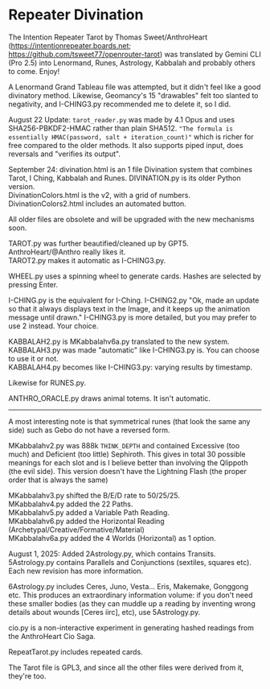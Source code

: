 # Repeater Divination
The Intention Repeater Tarot by Thomas Sweet/AnthroHeart (https://intentionrepeater.boards.net; https://github.com/tsweet77/openrouter-tarot) was translated by Gemini CLI (Pro 2.5) into Lenormand, Runes, Astrology, Kabbalah and probably others to come. Enjoy!

A Lenormand Grand Tableau file was attempted, but it didn't feel like a good divinatory method. Likewise, Geomancy's 15 "drawables" felt too slanted to negativity, and I-CHING3.py recommended me to delete it, so I did.

August 22 Update: `tarot_reader.py` was made by 4.1 Opus and uses SHA256-PBKDF2-HMAC rather than plain SHA512. `"The formula is essentially HMAC(password, salt + iteration_count)"` which is richer for free compared to the older methods. It also supports piped input, does reversals and "verifies its output".

September 24: divination.html is an 1 file Divination system that combines Tarot, I Ching, Kabbalah and Runes. DIVINATION.py is its older Python version.<br>
DivinationColors.html is the v2, with a grid of numbers. DivinationColors2.html includes an automated button.

All older files are obsolete and will be upgraded with the new mechanisms soon.

TAROT.py was further beautified/cleaned up by GPT5. AnthroHeart/@Anthro really likes it.<br>
TAROT2.py makes it automatic as I-CHING3.py.

WHEEL.py uses a spinning wheel to generate cards. Hashes are selected by pressing Enter.

I-CHING.py is the equivalent for I-Ching. I-CHING2.py "Ok, made an update so that it always displays text in the Image, and it keeps up the animation message until drawn." I-CHING3.py is more detailed, but you may prefer to use 2 instead. Your choice.

KABBALAH2.py is MKabbalahv6a.py translated to the new system. KABBALAH3.py was made "automatic" like I-CHING3.py is. You can choose to use it or not.<br>
KABBALAH4.py becomes like I-CHING3.py: varying results by timestamp.

Likewise for RUNES.py.

ANTHRO_ORACLE.py draws animal totems. It isn't automatic.

---

A most interesting note is that symmetrical runes (that look the same any side) such as Gebo do not have a reversed form.

MKabbalahv2.py was 888k `THINK_DEPTH` and contained Excessive (too much) and Deficient (too little) Sephiroth. This gives in total 30 possible meanings for each slot and is I believe better than involving the Qlippoth (the evil side). This version doesn't have the Lightning Flash (the proper order that is always the same) 

MKabbalahv3.py shifted the B/E/D rate to 50/25/25.<br>
MKabbalahv4.py added the 22 Paths.<br>
MKabbalahv5.py added a Variable Path Reading.<br>
MKabbalahv6.py added the Horizontal Reading (Archetypal/Creative/Formative/Material)<br>
MKabbalahv6a.py added the 4 Worlds (Horizontal) as 1 option.<br>

August 1, 2025: Added 2Astrology.py, which contains Transits.
5Astrology.py contains Parallels and Conjunctions (sextiles, squares etc). Each new revision has more information.

6Astrology.py includes Ceres, Juno, Vesta... Eris, Makemake, Gonggong etc. This produces an extraordinary information volume: if you don't need these smaller bodies (as they can muddle up a reading by inventing wrong details about wounds [Ceres iirc], etc), use 5Astrology.py.

cio.py is a non-interactive experiment in generating hashed readings from the AnthroHeart Cio Saga.

RepeatTarot.py includes repeated cards.

The Tarot file is GPL3, and since all the other files were derived from it, they're too.
